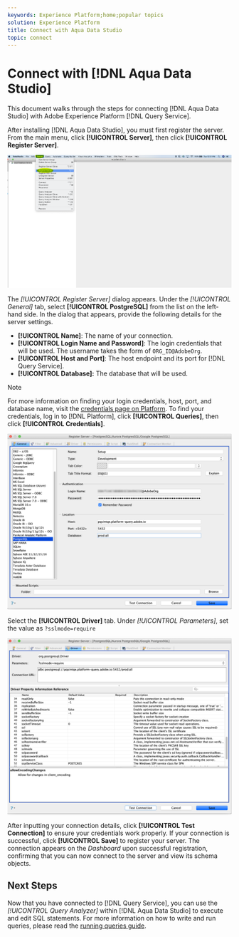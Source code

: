 ```yaml
---
keywords: Experience Platform;home;popular topics
solution: Experience Platform
title: Connect with Aqua Data Studio
topic: connect
---
```


# Connect with [!DNL Aqua Data Studio]

This document walks through the steps for connecting [!DNL Aqua Data Studio] with Adobe Experience Platform [!DNL Query Service].

After installing [!DNL Aqua Data Studio], you must first register the server. From the main menu, click **[!UICONTROL Server]**, then click **[!UICONTROL Register Server]**.

![](../images/clients/aqua-data-studio/register-server.png)

The *[!UICONTROL Register Server]* dialog appears. Under the *[!UICONTROL General]* tab, select **[!UICONTROL PostgreSQL]** from the list on the left-hand side. In the dialog that appears, provide the following details for the server settings.

- **[!UICONTROL Name]**: The name of your connection.
- **[!UICONTROL Login Name and Password]**: The login credentials that will be used. The username takes the form of `ORG_ID@AdobeOrg`.
- **[!UICONTROL Host and Port]**: The host endpoint and its port for [!DNL Query Service]. 
- **[!UICONTROL Database]:** The database that will be used.

>[!NOTE]
>
>For more information on finding your login credentials, host, port, and database name, visit the [credentials page on Platform](https://platform.adobe.com/query/configuration). To find your credentials, log in to [!DNL Platform], click **[!UICONTROL Queries]**, then click **[!UICONTROL Credentials]**.

![](../images/clients/aqua-data-studio/register-server-general-tab.png)

Select the **[!UICONTROL Driver]** tab. Under *[!UICONTROL Parameters]*, set the value as `?sslmode=require`

![](../images/clients/aqua-data-studio/register-server-driver-tab.png)

After inputting your connection details, click **[!UICONTROL Test Connection]** to ensure your credentials work properly. If your connection is successful, click **[!UICONTROL Save]** to register your server. The connection appears on the *Dashboard* upon successful registration, confirming that you can now connect to the server and view its schema objects.

## Next Steps

Now that you have connected to [!DNL Query Service], you can use the *[!UICONTROL Query Analyzer]* within [!DNL Aqua Data Studio] to execute and edit SQL statements. For more information on how to write and run queries, please read the [running queries guide](../creating-queries/creating-queries.md).
